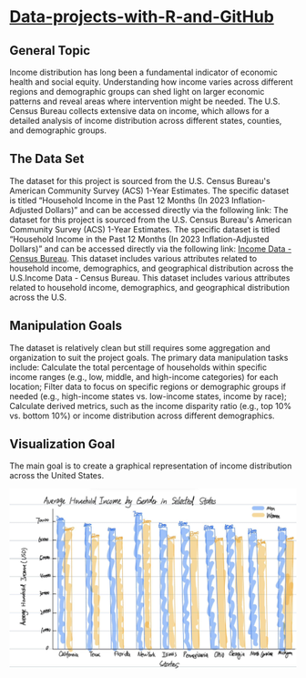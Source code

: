 # [Data-projects-with-R-and-GitHub](https://dr-eberle-zentrum.github.io/Data-projects-with-R-and-GitHub/)

## General Topic

Income distribution has long been a fundamental indicator of economic health and social equity. Understanding how income varies across different regions and demographic groups can shed light on larger economic patterns and reveal areas where intervention might be needed. The U.S. Census Bureau collects extensive data on income, which allows for a detailed analysis of income distribution across different states, counties, and demographic groups.

## The Data Set

The dataset for this project is sourced from the U.S. Census Bureau's American Community Survey (ACS) 1-Year Estimates. The specific dataset is titled “Household Income in the Past 12 Months (In 2023 Inflation-Adjusted Dollars)” and can be accessed directly via the following link: The dataset for this project is sourced from the U.S. Census Bureau's American Community Survey (ACS) 1-Year Estimates. The specific dataset is titled “Household Income in the Past 12 Months (In 2023 Inflation-Adjusted Dollars)” and can be accessed directly via the following link: [Income Data - Census Bureau](https://data.census.gov/table/ACSST1Y2023.S1901). This dataset includes various attributes related to household income, demographics, and geographical distribution across the U.S.Income Data - Census Bureau. This dataset includes various attributes related to household income, demographics, and geographical distribution across the U.S.

## Manipulation Goals

The dataset is relatively clean but still requires some aggregation and organization to suit the project goals. The primary data manipulation tasks include: Calculate the total percentage of households within specific income ranges (e.g., low, middle, and high-income categories) for each location; Filter data to focus on specific regions or demographic groups if needed (e.g., high-income states vs. low-income states, income by race); Calculate derived metrics, such as the income disparity ratio (e.g., top 10% vs. bottom 10%) or income distribution across different demographics.

## Visualization Goal

The main goal is to create a graphical representation of income distribution across the United States.

![](Average%20Household%20Income.jpg)
